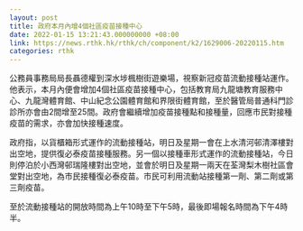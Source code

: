 ```yaml
---
layout: post
title: 政府本月內增4個社區疫苗接種中心
date: 2022-01-15 13:21:43.000000000 +08:00
link: https://news.rthk.hk/rthk/ch/component/k2/1629006-20220115.htm
categories: rthk
---
```


公務員事務局局長聶德權到深水埗楓樹街遊樂場，視察新冠疫苗流動接種站運作。他表示，本月內便會增加4個社區疫苗接種中心，包括教育局九龍塘教育服務中心、九龍灣體育館、中山紀念公園體育館和界限街體育館，至於醫管局普通科門診診所亦會由2間增至25間。政府會繼續增加疫苗接種點和接種量，回應市民對接種疫苗的需求，亦會加快接種速度。

政府指，以貨櫃箱形式運作的流動接種站，明日及星期一會在上水清河邨清澤樓對出空地，提供復必泰疫苗接種服務。另一個以接種車形式運作的流動接種站，今日則停泊於小西灣邨瑞隆樓對出空地，並會於明日及星期一兩天在荃灣梨木樹社區會堂對出空地，為市民接種復必泰疫苗。市民可利用流動站接種第一劑、第二劑或第三劑疫苗。

至於流動接種站的開放時間為上午10時至下午5時，最後即場報名時間為下午4時半。
